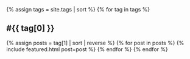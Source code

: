 ---
---

<section class="tag-list">
{% assign tags = site.tags | sort %}
{% for tag in tags %}
  <h1 id="{{ tag[0] | replace: ' ', '-' }}">#{{ tag[0] }}</h1>

  {% assign posts = tag[1] | sort | reverse %}
  {% for post in posts %}
    {% include featured.html post=post %}
  {% endfor %}
{% endfor %}
</section>

